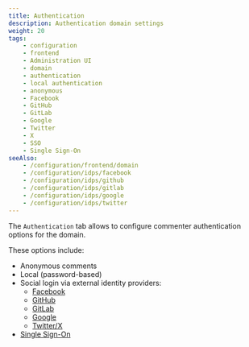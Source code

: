 ```yaml
---
title: Authentication
description: Authentication domain settings
weight: 20
tags:
    - configuration
    - frontend
    - Administration UI
    - domain
    - authentication
    - local authentication
    - anonymous
    - Facebook
    - GitHub
    - GitLab
    - Google
    - Twitter
    - X
    - SSO
    - Single Sign-On
seeAlso:
    - /configuration/frontend/domain
    - /configuration/idps/facebook
    - /configuration/idps/github
    - /configuration/idps/gitlab
    - /configuration/idps/google
    - /configuration/idps/twitter
---
```


The `Authentication` tab allows to configure commenter authentication options for the domain.

<!--more-->

These options include:

* Anonymous comments
* Local (password-based)
* Social login via external identity providers:
    * [Facebook](/configuration/idps/facebook)
    * [GitHub](/configuration/idps/github)
    * [GitLab](/configuration/idps/gitlab)
    * [Google](/configuration/idps/google)
    * [Twitter/X](/configuration/idps/twitter)
* [Single Sign-On](sso)
